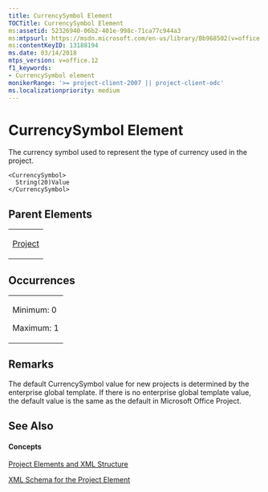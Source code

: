 ```yaml
---
title: CurrencySymbol Element
TOCTitle: CurrencySymbol Element
ms:assetid: 52326940-06b2-401e-998c-71ca77c944a3
ms:mtpsurl: https://msdn.microsoft.com/en-us/library/Bb968502(v=office.12)
ms:contentKeyID: 13188194
ms.date: 03/14/2018
mtps_version: v=office.12
f1_keywords:
- CurrencySymbol element
monikerRange: '>= project-client-2007 || project-client-odc'
ms.localizationpriority: medium
---
```


# CurrencySymbol Element




The currency symbol used to represent the type of currency used in the project.

    <CurrencySymbol>
      String(20)Value
    </CurrencySymbol>

## Parent Elements

<table>
<colgroup>
<col style="width: 100%" />
</colgroup>
<tbody>
<tr class="odd">
<td><p><a href="project-element.md">Project</a></p></td>
</tr>
</tbody>
</table>

## Occurrences

<table>
<colgroup>
<col style="width: 100%" />
</colgroup>
<tbody>
<tr class="odd">
<td><p>Minimum: 0</p>
<p>Maximum: 1</p></td>
</tr>
</tbody>
</table>

## Remarks

The default CurrencySymbol value for new projects is determined by the enterprise global template. If there is no enterprise global template value, the default value is the same as the default in Microsoft Office Project.

## See Also

#### Concepts

[Project Elements and XML Structure](project-elements-and-xml-structure.md)

[XML Schema for the Project Element](xml-schema-for-the-project-element.md)

